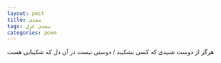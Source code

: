 ```yaml
---
layout: post
title: سعدی
tags: سعدی غزل
categories: poem
---
```


هرگز از دوست شنیدی که کسی بشکیبد / دوستی نیست در آن دل که شکیبایی هست

